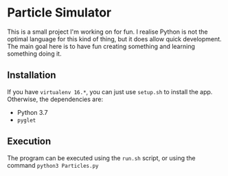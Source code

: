 # Particle Simulator

This is a small project I'm working on for fun. I realise Python is not the optimal language for this kind of thing, but it does allow quick development. The main goal here is to have fun creating something and learning something doing it.


## Installation

If you have `virtualenv 16.*`, you can just use `setup.sh` to install the app.
Otherwise, the dependencies are:
* Python 3.7
* `pyglet`


## Execution
The program can be executed using the `run.sh` script, or using the command
`python3 Particles.py`
